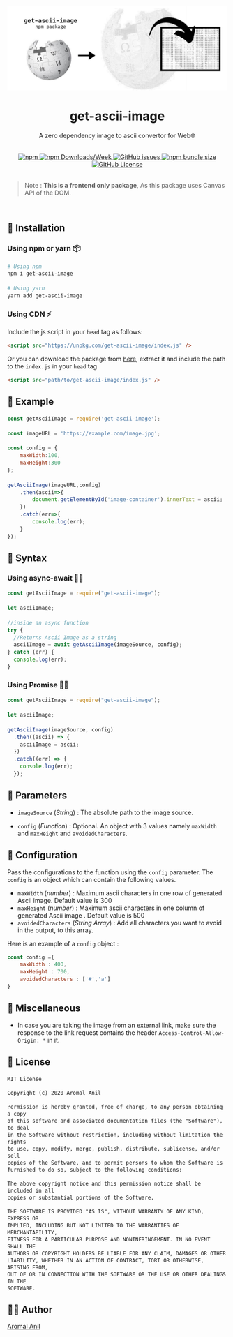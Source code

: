 <div align="center">
	<img src="https://github.com/aromalanil/get-ascii-image/blob/master/demo/cover_image.jpg?raw=true" alt="Cover Image"></img>
    <h1>get-ascii-image</h1>
    <p>A zero dependency image to ascii convertor for Web🌐</p>
	<br/>
	<div align="center">
	<a href= "https://www.npmjs.com/package/get-ascii-image/v/latest">
		<img alt="npm" src="https://img.shields.io/npm/v/get-ascii-image?style=for-the-badge">
	</a>
	<a href= "https://www.npmjs.com/package/get-ascii-image/">
		<img alt="npm Downloads/Week" src="https://img.shields.io/npm/dw/get-ascii-image?style=for-the-badge">
	</a>
	<a href="https://github.com/aromalanil/get-ascii-image/issues">
		<img alt="GitHub issues" src="https://img.shields.io/github/issues/aromalanil/get-ascii-image?style=for-the-badge">
	</a>
	<a href= "https://www.npmjs.com/package/get-ascii-image/">
		<img alt="npm bundle size" src="https://img.shields.io/bundlephobia/minzip/get-ascii-image?style=for-the-badge">
	</a>
	<a href="https://github.com/aromalanil/get-ascii-image/blob/master/LICENSE">
		<img alt="GitHub License" src="https://img.shields.io/github/license/aromalanil/get-ascii-image?style=for-the-badge">
	</a>
	</div>
</div>

<br/>

> Note : **This is a frontend only package**, As this package uses Canvas API of the DOM.

<br/>

## 🧰 Installation

### Using npm or yarn 📦

```bash
# Using npm
npm i get-ascii-image

# Using yarn
yarn add get-ascii-image
```

### Using CDN ⚡

Include the js script in your ``head`` tag as follows:

```html
<script src="https://unpkg.com/get-ascii-image/index.js" />
```

Or you can download the package from [here](https://github.com/aromalanil/get-ascii-image/archive/master.zip), extract it and include the path to the ``index.js`` in your ``head`` tag

```html
<script src="path/to/get-ascii-image/index.js" />
```


## 🍰 Example

```js
const getAsciiImage = require('get-ascii-image');

const imageURL = 'https://example.com/image.jpg';

const config = {
	maxWidth:100,
	maxHeight:300
};

getAsciiImage(imageURL,config)
	.then(ascii=>{
		document.getElementById('image-container').innerText = ascii;
	})
	.catch(err=>{
		console.log(err);
	}
});
```

## 🧵 Syntax

### Using async-await ✋🏻

```js
const getAsciiImage = require("get-ascii-image");

let asciiImage;

//inside an async function
try {
  //Returns Ascii Image as a string
  asciiImage = await getAsciiImage(imageSource, config);
} catch (err) {
  console.log(err);
}
```

### Using Promise 🤝🏻

```js
const getAsciiImage = require("get-ascii-image");

let asciiImage;

getAsciiImage(imageSource, config)
  .then((ascii) => {
    asciiImage = ascii;
  })
  .catch((err) => {
    console.log(err);
  });
```

## 🍬 Parameters

-  `imageSource` (_String_) : The absolute path to the image source.

-  `config` (_Function_) : Optional. An object with 3 values namely `maxWidth` and `maxHeight` and `avoidedCharacters`.

## 🔧 Configuration

Pass the configurations to the function using the `config` parameter. The `config` is an object which can contain the following values.

 - `maxWidth` (_number_) : Maximum ascii characters in one row of generated Ascii image. Default value is 300
 - `maxHeight` (_number_) : Maximum ascii characters in one column of generated Ascii image . Default value is 500
 - `avoidedCharacters` (_String Array_) : Add all characters you want to avoid in the output, to this array.
 
Here is an example of a `config` object :

```js
const config ={
	maxWidth : 400,
	maxHeight : 700,
	avoidedCharacters : ['#','a']
}
```
  
## 🔗 Miscellaneous

- In case you are taking the image from an external link, make sure the response to the link request contains the header `Access-Control-Allow-Origin: *` in it.

## 📜 License

```
MIT License

Copyright (c) 2020 Aromal Anil

Permission is hereby granted, free of charge, to any person obtaining a copy
of this software and associated documentation files (the "Software"), to deal
in the Software without restriction, including without limitation the rights
to use, copy, modify, merge, publish, distribute, sublicense, and/or sell
copies of the Software, and to permit persons to whom the Software is
furnished to do so, subject to the following conditions:

The above copyright notice and this permission notice shall be included in all
copies or substantial portions of the Software.

THE SOFTWARE IS PROVIDED "AS IS", WITHOUT WARRANTY OF ANY KIND, EXPRESS OR
IMPLIED, INCLUDING BUT NOT LIMITED TO THE WARRANTIES OF MERCHANTABILITY,
FITNESS FOR A PARTICULAR PURPOSE AND NONINFRINGEMENT. IN NO EVENT SHALL THE
AUTHORS OR COPYRIGHT HOLDERS BE LIABLE FOR ANY CLAIM, DAMAGES OR OTHER
LIABILITY, WHETHER IN AN ACTION OF CONTRACT, TORT OR OTHERWISE, ARISING FROM,
OUT OF OR IN CONNECTION WITH THE SOFTWARE OR THE USE OR OTHER DEALINGS IN THE
SOFTWARE.
```

## ✍🏻 Author

[Aromal Anil](https://aromalanil.me)
